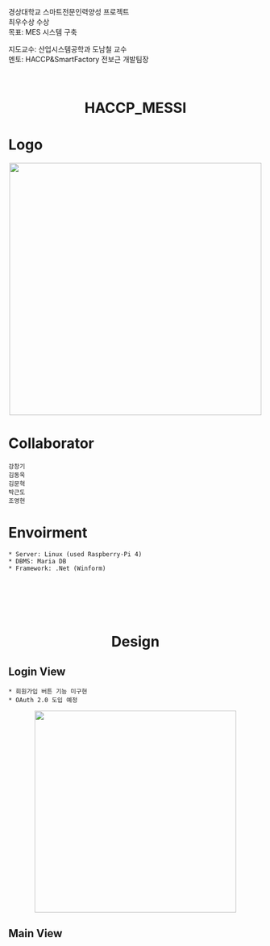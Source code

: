 

경상대학교 스마트전문인력양성 프로젝트  
최우수상 수상  
목표: MES 시스템 구축  

지도교수: 산업시스템공학과 도남철 교수  
멘토: HACCP&SmartFactory 전보근 개발팀장


﻿<h1 align="center">HACCP_MESSI</h1>

Logo
===
<p align="center">
   <img width="500" src="https://user-images.githubusercontent.com/24702528/104091460-dd9a2f80-52c0-11eb-9670-ddb1ec496ba8.png">  
</p>


Collaborator
===
    강창기
    김동욱
    김문혁
    박근도
    조영현
    


Envoirment
===
    * Server: Linux (used Raspberry-Pi 4)
    * DBMS: Maria DB
    * Framework: .Net (Winform)

<br><br><br><br>

<h1 align="center">Design</h1>

Login View
---
    * 회원가입 버튼 기능 미구현
    * OAuth 2.0 도입 예정
    
<p align="center">
   <img src="https://user-images.githubusercontent.com/24702528/104091630-e808f900-52c1-11eb-8ae7-0ff19154c279.png" width="400">
</p>


Main View
---


